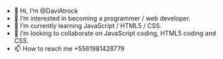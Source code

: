 - 👋 Hi, I’m @DaviAtrock
- 👀 I’m interested in becoming a programmer / web developer.
- 🌱 I’m currently learning JavaScript / HTML5 / CSS.
- 💞️ I’m looking to collaborate on JavaScript coding, HTML5 coding and CSS.
- 📫 How to reach me +5561981428779

<!---
DaviAtrock/DaviAtrock is a ✨ special ✨ repository because its `README.md` (this file) appears on your GitHub profile.
You can click the Preview link to take a look at your changes.
--->
